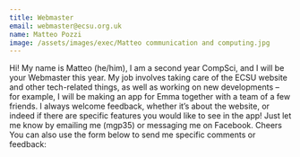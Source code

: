 ```yaml
---
title: Webmaster
email: webmaster@ecsu.org.uk
name: Matteo Pozzi
image: /assets/images/exec/Matteo communication and computing.jpg
---
```


Hi! My name is Matteo (he/him), I am a second year CompSci, and I will be your Webmaster this year. My job involves taking care of the ECSU website and other tech-related things,
as well as working on new developments – for example, I will be making an app for Emma together with a team of a few friends.
I always welcome feedback, whether it’s about the website, or indeed if there are specific features you would like to see in the app!
Just let me know by emailing me (mgp35) or messaging me on Facebook. Cheers
You can also use the form below to send me specific comments or feedback:
